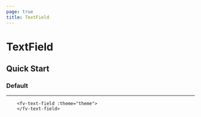 ```yaml
---
page: true
title: TextField
--- 
```


<script lang="ts" setup>
import { ref } from 'vue'; 
import { useTheme } from '../common/index.js'; 

const {theme} = useTheme()


</script>

# TextField

## Quick Start

### Default

---

<fv-text-field :theme="theme">
</fv-text-field>

```vue-html
    <fv-text-field :theme="theme">
    </fv-text-field>
```

<!--@include: ./properties.md-->

<!--@include: ./emits.md-->
